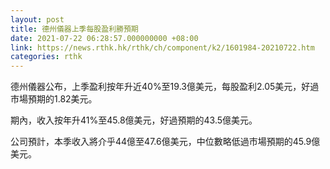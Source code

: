 ```yaml
---
layout: post
title: 德州儀器上季每股盈利勝預期
date: 2021-07-22 06:28:57.000000000 +08:00
link: https://news.rthk.hk/rthk/ch/component/k2/1601984-20210722.htm
categories: rthk
---
```


德州儀器公布，上季盈利按年升近40%至19.3億美元，每股盈利2.05美元，好過市場預期的1.82美元。

期內，收入按年升41%至45.8億美元，好過預期的43.5億美元。

公司預計，本季收入將介乎44億至47.6億美元，中位數略低過市場預期的45.9億美元。
